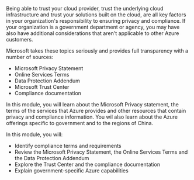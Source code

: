 Being able to trust your cloud provider, trust the underlying cloud infrastructure and trust your solutions built on the cloud, are all key factors in your organization's responsibility to ensuring privacy and compliance. If your organization is a government department or agency, you may have also have additional considerations that aren't applicable to other Azure customers.

Microsoft takes these topics seriously and provides full transparency with a number of sources:

+ Microsoft Privacy Statement
+ Online Services Terms
+ Data Protection Addendum  
+ Microsoft Trust Center
+ Compliance documentation

In this module, you will learn about the Microsoft Privacy statement, the terms of the services that Azure provides and other resources that contain privacy and compliance information. You wil also learn about the Azure offerings specific to government and to the regions of China.

In this module, you will:
+ Identify compliance terms and requirements
+ Review the Microsoft Privacy Statement, the Online Services Terms and the Data Protection Addendum
+ Explore the Trust Center and the compliance documentation 
+ Explain government-specific Azure capabilities
